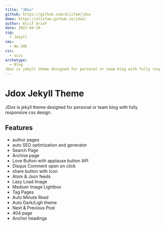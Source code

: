 ```yaml
---
title: "JDox"
github: https://github.com/aliifam/jdox
demo: https://aliifam.github.io/jdox/
author: Aliif Arief
date: 2022-04-10
ssg:
  - Jekyll
cms:
  - No CMS
css:
  - scss
archetype:
  - Blog
JDox is jekyll theme designed for personal or team blog with fully responsive css design.
---
```


# Jdox Jekyll Theme

JDox is jekyll theme designed for personal or team blog with fully responsive css design.

## Features

* author pages
* auto SEO optimization and generator
* Search Page 
* Archive page
* Love Button with applause button API
* Disqus Comment open on click
* share button with Icon
* Atom & Json feeds
* Lazy Load Image
* Medium Image Lightbox
* Tag Pages
* Auto Minute Read
* Auto Dark/Ligh theme
* Next & Previous Post
* 404 page
* Anchor headings
